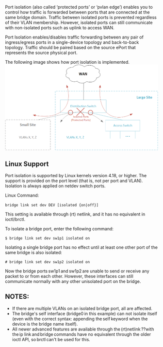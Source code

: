 Port isolation (also called ‘protected ports’ or ‘pvlan edge’) enables you to control how traffic is forwarded between ports that are connected at the same bridge domain. Traffic between isolated ports is prevented regardless of their VLAN membership. However, isolated ports can still communicate with non-isolated ports such as uplink to access WAN.  

Port Isolation enables/disables traffic forwarding between any pair of ingress/egress ports in a single-device topology and back-to-back topology. Traffic should be paired based on the source ePort that represents the source physical port.

The following image shows how port isolation is implemented.
![Port Isolation Overview](images/port_isolation_overview.png)

## Linux Support
Port isolation is supported by Linux kernels version 4.18, or higher. The support is provided on the port level (that is, not per port and VLAN). Isolation is always applied on netdev switch ports.

Linux Command:

`bridge link set dev DEV [isolated {on|off}]`

This setting is available through (rt) netlink, and it has no equivalent in ioctl/brctl.

To isolate a bridge port, enter the following command: 
```
$ bridge link set dev sw1p1 isolated on 
```
Isolating a single bridge port has no effect until at least one other port of the same bridge is also isolated: 
```
# bridge link set dev sw1p2 isolated on 
```
Now the bridge ports sw1p1 and sw1p2 are unable to send or receive any packet to or from each other. However, these interfaces can still communicate normally with any other unisolated port on the bridge. 

## NOTES: 
* If there are multiple VLANs on an isolated bridge port, all are affected.
* The bridge's self interface (bridge0 in this example) can not isolate itself (even with the correct syntax: appending the self keyword when the device is the bridge name itself).
* All newer advanced features are available through the (rt)netlink ??with the ip link and bridge commands have no equivalent through the older ioctl API, so brctl can't be used for this. 
